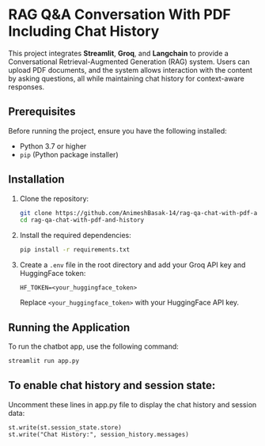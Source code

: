 # RAG Q&A Conversation With PDF Including Chat History

This project integrates **Streamlit**, **Groq**, and **Langchain** to provide a Conversational Retrieval-Augmented Generation (RAG) system. Users can upload PDF documents, and the system allows interaction with the content by asking questions, all while maintaining chat history for context-aware responses.

## Prerequisites

Before running the project, ensure you have the following installed:
- Python 3.7 or higher
- `pip` (Python package installer)

## Installation

1. Clone the repository:

    ```bash
    git clone https://github.com/AnimeshBasak-14/rag-qa-chat-with-pdf-and-history.git
    cd rag-qa-chat-with-pdf-and-history
    ```

2. Install the required dependencies:

    ```bash
    pip install -r requirements.txt
    ```

3. Create a `.env` file in the root directory and add your Groq API key and HuggingFace token:

    ```
    HF_TOKEN=<your_huggingface_token>
    ```

    Replace `<your_huggingface_token>` with your HuggingFace API key.

## Running the Application

To run the chatbot app, use the following command:

```bash
streamlit run app.py
```
## To enable chat history and session state:
Uncomment these lines in app.py file to display the chat history and session data:    
```
st.write(st.session_state.store)
st.write("Chat History:", session_history.messages)
```
